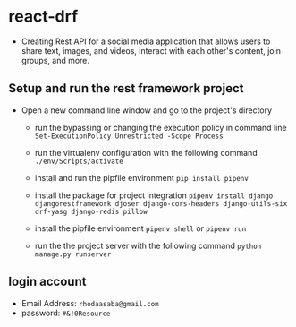 # react-drf
- Creating Rest API for a social media application that allows users to share text, images, and videos, interact with each other's content, join groups, and more.

## Setup and run the rest framework project
- Open a new command line window and go to the project's directory
    - run the bypassing or changing the execution policy in command line
        `Set-ExecutionPolicy Unrestricted -Scope Process`

    - run the virtualenv configuration with the following command
        `./env/Scripts/activate`

    - install and run the pipfile environment
        `pip install pipenv`
    
    - install the package for project integration
        `pipenv install django djangorestframework djoser django-cors-headers django-utils-six drf-yasg django-redis pillow`

    - install the pipfile environment
        `pipenv shell` or `pipenv run`

    - run the the project server with the following command
        `python manage.py runserver`

## login account
- Email Address: `rhodaasaba@gmail.com`
- password: `#&!0Resource`
